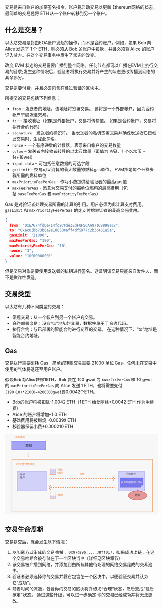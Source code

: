 交易是来自账户的加密签名指令。账户将启动交易以更新 Ethereum网络的状态。最简单的交易是将 ETH 从一个账户转移到另一个账户。

## 什么是交易？

以太坊交易是指由EOA账户发起的操作，而不是合约账户。例如，如果 Bob 向 Alice 发送了 1 个 ETH，则必须从 Bob 的账户中扣款，并且必须将 Alice 的账户记入贷方。在这个交易事务中发生了状态的改变。

改变 EVM 状态的交易需要广播到整个网络。任何节点都可以广播在EVM上执行交易的请求;发生这种情况后，验证者将执行交易并将产生的状态更改传播到网络的其余部分。

交易需要付费，并且必须包含在经过验证的区块中。

所提交的交易包括下列信息：

- `from` - 发送者的地址，该地址将签署交易。 这将是一个外部帐户，因为合约帐户不能发送交易。
- `to` — 接收地址（如果是外部帐户，交易将传输值。 如果是合约帐户，交易将执行合约代码）
- `signature` – 发送者的标识符。 当发送者的私钥签署交易并确保发送者已授权此交易时，生成此签名。
- `nonce` - 一个有序递增的计数器，表示来自帐户的交易数量
- `value` – 发送者向接收者转移的以太币数量（面值为 WEI，1 个以太币 = 1e+18wei）
- `input data` – 可包括任意数据的可选字段
- `gasLimit` – 交易可以消耗的最大数量的燃料gas单位。 EVM指定每个计算步骤所需的燃料单位
- `maxPriorityFeePerGas` - 作为小费提供给验证者的最高gas值
- `maxFeePerGas` - 愿意为交易支付的每单位燃料的最高费用（包括 `baseFeePerGas` 和 `maxPriorityFeePerGas`）

Gas 是对验证者处理交易所需的计算的引用。用户必须为此计算支付费用。`gasLimit` 和 `maxPriorityFeePerGas` 确定支付给验证者的最高交易费用。

~~~json
{
  from: "0xEA674fdDe714fd979de3EdF0F56AA9716B898ec8",
  to: "0xac03bb73b6a9e108530aff4df5077c2b3d481e5a",
  gasLimit: "21000",
  maxFeePerGas: "190",
  maxPriorityFeePerGas: "10",
  nonce: "3",
  value: "10000000000"
}
~~~

但是交易对象需要使用发送者的私钥进行签名。这证明该交易只能来自发件人，而不是欺诈性发送。

## 交易类型

以太坊有几种不同类型的交易：

- 常规交易：从一个帐户到另一个帐户的交易。
- 合约部署交易：没有“to”地址的交易，数据字段用于合约代码。
- 执行合约：与已部署的智能合约进行交互的交易。 在这种情况下，“to”地址是智能合约地址。

## **Gas**

交易执行需要消耗 Gas，简单的转账交易需要 21000 单位 Gas。任何未在交易中使用的气体将退还至用户账户。

假设Bob向Alice转账1ETH，Bob 要在 190 gwei 的 `baseFeePerGas` 和 10 gwei 的 `maxPriorityFeePerGas` 向 Alice 发送 1 ETH，他将需要支付`(190+10)*21000=4200000gwei`即0.0042个ETH。

* Bob的账户将被扣除-1.0042 ETH（1 ETH 给爱丽丝+0.0042 ETH 作为手续费）
* Alice 的账户将增加+1.0 ETH
* 基础费用将被燃烧 -0.00399 ETH
* 校验器保留小费+0.000210 ETH


![](attachment/transactionGas.png)

## 交易生命周期

交易提交后，就会发生以下情况：

1. 以加密方式生成的交易哈希： `0x97d99b.....38ff017`，如果成功上链，在这个交易哈希会被存储在下一个区块当中（详细见区块章节）
2. 该交易被广播到网络，并添加到由所有其他待处理的网络交易组成的交易池中。
3. 验证者必须选择你的交易并将它包含在一个区块中，以便验证交易并认为它“成功”。
4. 随着时间的流逝，包含你的交易的区块将升级成“合理”状态，然后变成“最后确定”状态。 通过这些升级，可以进一步确定 你的交易已经成功并将无法更改。